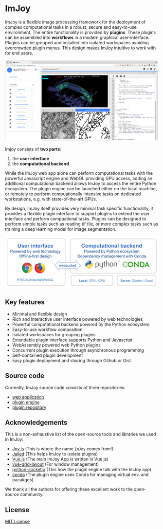 # ImJoy

ImJoy is a flexible image processing framework for the deployment of complex
computational tasks in a robust, secure and easy-to-use environment. The entire functionality is provided by **plugins**. These plugins can be assembled into **workflows** in a modern graphical user-interface. Plugins can be grouped and installed into isolated workspaces avoiding overcrowded plugin menus. This design makes ImJoy intuitive to work with for end users.

<img src="./asserts/imjoy-screenshot.png" width="600px"></img>

Imjoy consists of **two parts**:
1. the **user interface**
2. the **computational backend**

While the ImJoy web app alone can perform computational tasks with the powerful Javascript engine and WebGL providing GPU access, adding an additional computational backend allows ImJoy to access the entire Python ecosystem. The plugin engine can be launched either on the local machine, or remotely to perform compuationally intensive tasks on dedicated workstations, e.g. with state-of-the-art GPUs.

By design, ImJoy itself provides very minimal task specific functionality, it provides a flexible plugin interface to support plugins to extend the user interface and perform compuational tasks. Plugins can be designed to perform  simple tasks such as reading tif file, or more complex tasks such as training a deep learning model for image segmentation.

<img src="./asserts/imjoy-overview.png" width="800px"></img>

## Key features
 * Minimal and flexible design
 * Rich and interactive user interface powered by web technologies
 * Powerful computational backend powered by the Python ecosystem
 * Easy-to-use workflow composition
 * Isolated workspaces for grouping plugins
 * Extendable plugin interface supports Python and Javascript
 * WebAssembly powered web Python plugins
 * Concurrent plugin execution through asynchronous programming
 * Self-contained plugin development
 * Easy plugin deployment and sharing through Github or Gist


## Source code

Currently, ImJoy source code consists of three repositories:
 * [web application](https://github.com/oeway/ImJoy/)
 * [plugin engine](https://github.com/oeway/ImJoy-Engine)
 * [plugin repository](https://github.com/oeway/ImJoy-Plugins)

## Acknowledgements

This is a non-exhaustive list of the open-source tools and libraries we used in ImJoy:
 * [Joy.js](https://github.com/ncase/joy) (This is where the name `ImJoy` comes from!)
 * [Jailed](https://github.com/asvd/jailed) (This helps ImJoy to isolate plugins)
 * [Vue.js](https://vuejs.org/) (The main ImJoy App is written in Vue.js)
 * [vue-grid-layout](https://github.com/jbaysolutions/vue-grid-layout) (For window management)
 * [python-socketio](https://github.com/miguelgrinberg/python-socketio) (This how the plugin engine talk with the ImJoy app)
 * [conda](https://conda.io/) (The plugin engine uses Conda for managing virtual env. and pacakges)

We thank all the authors for offering these excellent work to the open-source community.

## License

[MIT License](https://github.com/oeway/ImJoy/blob/master/LICENSE)
